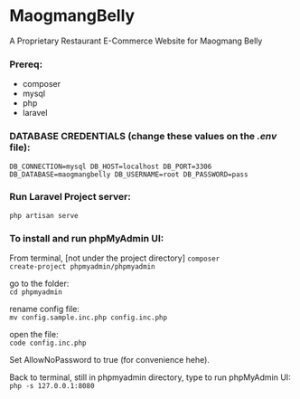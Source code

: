 # MaogmangBelly
A Proprietary Restaurant E-Commerce Website for Maogmang Belly

### Prereq:
 - composer
 - mysql
 - php
 - laravel
 
 ### DATABASE CREDENTIALS (change these values on the ***.env*** file):
<code>DB_CONNECTION=mysql
  DB_HOST=localhost
 DB_PORT=3306
 DB_DATABASE=maogmangbelly
 DB_USERNAME=root
 DB_PASSWORD=pass</code>
 
 
 ### Run Laravel Project server:  
<code>php artisan serve </code>

### To install and run phpMyAdmin UI:  

From terminal, [not under the project directory]
<code>composer create-project phpmyadmin/phpmyadmin</code>

go to the folder:  
<code>cd phpmyadmin</code>  

rename config file:  
<code>mv config.sample.inc.php config.inc.php</code>  

open the file:  
<code>code config.inc.php</code>  

Set AllowNoPassword to true (for convenience hehe).  

Back to terminal, still in phpmyadmin directory, type to run phpMyAdmin UI:    
<code>php -s 127.0.0.1:8080</code>



